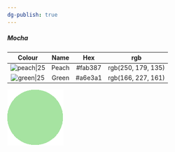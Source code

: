 ```yaml
---
dg-publish: true
---
```

##### Mocha
| **Colour** | **Name** | **Hex** | **rgb** |
| :----: | :----: | :----: | :----: |
| ![peach\|25](https://imgur.com/eUkQCok.png) | Peach | #fab387 | rgb(250, 179, 135) |
| ![green\|25](https://imgur.com/nG7pgUE.png) | Green | #a6e3a1 | rgb(166, 227, 161) |

![green\|25](https://raw.githubusercontent.com/astonish-g/garo-notes/main/image-sources/color-palettes/catppuccin/mocha/mocha_green.png)


